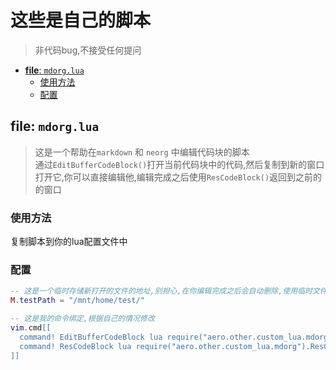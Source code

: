 # 这些是自己的脚本
> 非代码bug,不接受任何提问
<!-- vim-markdown-toc GFM -->

* [**file**: `mdorg.lua`](#file-mdorglua)
  * [使用方法](#使用方法)
  * [配置](#配置)

<!-- vim-markdown-toc -->
## **file**: `mdorg.lua` 
> 这是一个帮助在`markdown` 和 `neorg` 中编辑代码块的脚本  
通过`EditBufferCodeBlock()`打开当前代码块中的代码,然后复制到新的窗口打开它,你可以直接编辑他,编辑完成之后使用`ResCodeBlock()`返回到之前的的窗口
### 使用方法
复制脚本到你的lua配置文件中
### 配置
```lua
-- 这是一个临时存储新打开的文件的地址,别担心,在你编辑完成之后会自动删除,使用临时文件的好处是你还可以通过其他插件去调试
M.testPath = "/mnt/home/test/"

-- 这是我的命令绑定,根据自己的情况修改
vim.cmd[[
  command! EditBufferCodeBlock lua require("aero.other.custom_lua.mdorg").EditBufferCodeBlock()
  command! ResCodeBlock lua require("aero.other.custom_lua.mdorg").ResCodeBlock()
]]
```
